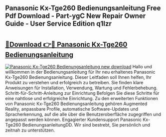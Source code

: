 ## Panasonic Kx-Tge260 Bedienungsanleitung Free Pdf Download - Part-ygC New Repair Owner Guide - User Service Edition q1Izr

# <h2><a href="http://df0oru.blite.top/?on=Panasonic+Kx-Tge260+Bedienungsanleitung">🔗Download 👉🔴 Panasonic Kx-Tge260 Bedienungsanleitung</a></h2>

[![Panasonic Kx-Tge260 Bedienungsanleitung new download](https://i.imgur.com/lujVjoI.png)](http://df0oru.blite.top/?on=Panasonic+Kx-Tge260+Bedienungsanleitung)
Hallo und willkommen in der Bedienungsanleitung für Ihr neu erhaltenes Panasonic Kx-Tge260 Bedienungsanleitung. Dieser Leitfaden soll Ihnen helfen, Ihr Produkt zu verstehen und erfolgreich zu betreiben. Sie finden klare Anweisungen für Installation, Verwendung, Wartung und Fehlerbehebung. Schritt-für-Schritt-Anleitung zur Einrichtung Befolgen Sie diese Schritte für eine nahtlose und erfolgreiche Einrichtung. Zu den erweiterten Funktionen von Panasonic Kx-Tge260 Bedienungsanleitung gehören Augmented Reality, anpassbare Profile, automatische Software-Updates und Spracherkennung, auf die alle über die Benutzeroberfläche zugegriffen und angepasst werden können. Engagierter Kundensupport Panasonic Kx-Tge260 BedienungsanleitungDD. Wir sind bestrebt, Sie persönlich und zeitnah zu unterstützen.
